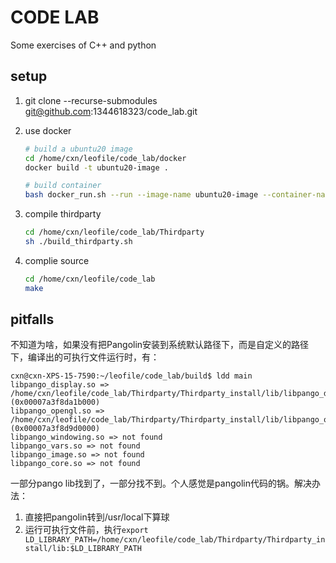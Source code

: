 # CODE LAB

Some exercises of C++ and python

## setup

1. git clone --recurse-submodules git@github.com:1344618323/code_lab.git
2. use docker

    ```sh
    # build a ubuntu20 image
    cd /home/cxn/leofile/code_lab/docker
    docker build -t ubuntu20-image .

    # build container
    bash docker_run.sh --run --image-name ubuntu20-image --container-name ubuntu20-container
    ```
3. compile thirdparty
   
   ```sh
   cd /home/cxn/leofile/code_lab/Thirdparty
   sh ./build_thirdparty.sh 
   ```
4. complie source
   ```sh
   cd /home/cxn/leofile/code_lab
   make
   ```

## pitfalls

不知道为啥，如果没有把Pangolin安装到系统默认路径下，而是自定义的路径下，编译出的可执行文件运行时，有：
```
cxn@cxn-XPS-15-7590:~/leofile/code_lab/build$ ldd main
libpango_display.so => /home/cxn/leofile/code_lab/Thirdparty/Thirdparty_install/lib/libpango_display.so (0x00007a3f8da1b000)
libpango_opengl.so => /home/cxn/leofile/code_lab/Thirdparty/Thirdparty_install/lib/libpango_opengl.so (0x00007a3f8d9d0000)
libpango_windowing.so => not found
libpango_vars.so => not found
libpango_image.so => not found
libpango_core.so => not found
```
一部分pango lib找到了，一部分找不到。个人感觉是pangolin代码的锅。解决办法：
1. 直接把pangolin转到/usr/local下算球
2. 运行可执行文件前，执行`export LD_LIBRARY_PATH=/home/cxn/leofile/code_lab/Thirdparty/Thirdparty_install/lib:$LD_LIBRARY_PATH`